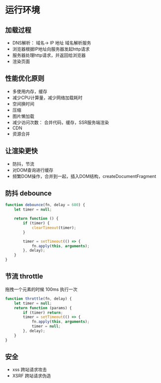 # 运行环境

## 加载过程

* DNS解析： 域名-> IP 地址  域名解析服务
* 浏览器根据IP地址向服务器发起http请求
* 服务器处理http请求，并返回给浏览器
* 渲染页面



## 性能优化原则

* 多使用内存，缓存
* 减少CPU计算量，减少网络加载耗时
* 空间换时间
* 压缩
* 图片懒加载
* 减少访问次数： 合并代码，缓存，SSR服务端渲染 
* CDN
* 资源合并

## 让渲染更快

* 防抖，节流
* 对DOM查询进行缓存
* 频繁DOM操作，合并到一起，插入DOM结构，createDocumentFragment


## 防抖 debounce

```js
function debounce(fn, delay = 600) {
    let timer = null;

    return function () {
        if (timer) {
            clearTimeout(timer);
        }

        timer = setTimeout(() => {
            fn.apply(this, arguments);
        }, delay);
    }
}
```

## 节流 throttle

拖拽一个元素的时候
100ms 执行一次

```js
function throttle(fn, delay) {
    let timer = null;
    return function (params) {
        if (timer) return;
        timer = setTimeout(() => {
            fn.apply(this, arguments);
            timer = null;
        }, delay);
    }
}
```

## 安全

* xss 跨站请求攻击
* XSRF 跨站请求伪造
